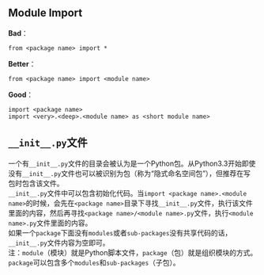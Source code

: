 ## Module Import
**Bad**：
```
from <package name> import *
```
**Better**：
```
from <package name> import <module name>
```
**Good**：
```
import <package name>
import <very>.<deep>.<module name> as <short module name>
```

## `__init__.py`文件
一个有`__init__.py`文件的目录会被认为是一个Python包。从Python3.3开始即使没有`__init__.py`文件也可以被识别为包（称为“隐式命名空间包”），但推荐在写包时包含该文件。  
`__init__.py`文件中可以包含初始化代码。当`import <package name>.<module name>`的时候，会先在`<package name>`目录下寻找`__init__.py`文件，执行该文件里面的内容，然后再寻找`<package name>/<module name>.py`文件，执行`<module name>.py`文件里面的内容。  
如果一个`package`下面没有`modules`或者`sub-packages`没有共享代码的话，`__init__.py`文件内容为空即可。  
注：`module`（模块）就是Python脚本文件，`package`（包）就是组织模块的方式。`package`可以包含多个`modules`和`sub-packages`（子包）。

